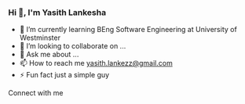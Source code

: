 ### Hi 👋, I'm Yasith Lankesha


- 🌱 I’m currently learning BEng Software Engineering at University of Westminster
- 👯 I’m looking to collaborate on ...
- 💬 Ask me about ...
- 📫 How to reach me yasith.lankezz@gmail.com
- ⚡ Fun fact just a simple guy


Connect with me 
<br>
